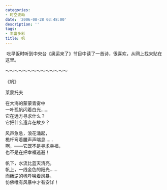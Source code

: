```yaml
---
categories:
- 时空波动
date: '2006-08-28 03:48:00'
description: ''
tags:
- 丰富多彩
title: 帆
---
```

 吃早饭时听到中央台《奥运来了》节目中读了一首诗，很喜欢，从网上找来贴在这里。  
  
～～～～～～～～～～～～～～  
  
《帆》  
  
莱蒙托夫   
  
  
在大海的蒙蒙青雾中   
一叶孤帆闪着白光……   
它在远方寻求什么？   
它把什么遗弃在故乡？   
  
风声急急，浪花涌起，   
桅杆弯着腰声声喘息……   
啊，——它既不是寻求幸福，   
也不是在把幸福逃避！   
  
帆下，水流比蓝天清亮，   
帆上，一线金色的阳光……   
而叛逆的帆呼唤着风暴，   
仿佛唯有风暴中才有安详！   


